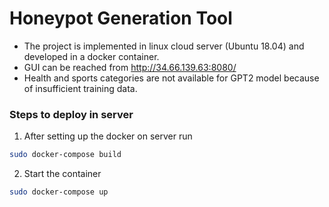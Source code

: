 Honeypot Generation Tool
========================

- The project is implemented in linux cloud server (Ubuntu 18.04) and developed in a docker container.
- GUI can be reached from http://34.66.139.63:8080/
- Health and sports categories are not available for GPT2 model because of insufficient training data.

### Steps to deploy in server
1. After setting up the docker on server run
```bash
sudo docker-compose build
```
2. Start the container
```bash
sudo docker-compose up 
```
